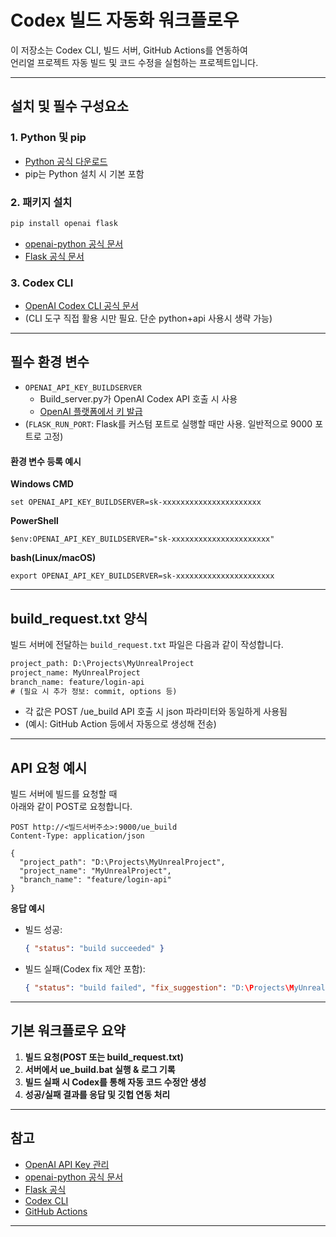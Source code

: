 
# Codex 빌드 자동화 워크플로우

이 저장소는 Codex CLI, 빌드 서버, GitHub Actions를 연동하여  
언리얼 프로젝트 자동 빌드 및 코드 수정을 실험하는 프로젝트입니다.

---

## 설치 및 필수 구성요소

### 1. Python 및 pip
- [Python 공식 다운로드](https://www.python.org/downloads/)
- pip는 Python 설치 시 기본 포함

### 2. 패키지 설치
```bash
pip install openai flask
```
- [openai-python 공식 문서](https://github.com/openai/openai-python)
- [Flask 공식 문서](https://flask.palletsprojects.com/)

### 3. Codex CLI  
- [OpenAI Codex CLI 공식 문서](https://github.com/openai/openai-codex-cli)
- (CLI 도구 직접 활용 시만 필요. 단순 python+api 사용시 생략 가능)

---

## 필수 환경 변수

- `OPENAI_API_KEY_BUILDSERVER`  
  - Build_server.py가 OpenAI Codex API 호출 시 사용  
  - [OpenAI 플랫폼에서 키 발급](https://platform.openai.com/api-keys)
- (`FLASK_RUN_PORT`: Flask를 커스텀 포트로 실행할 때만 사용. 일반적으로 9000 포트로 고정)

#### 환경 변수 등록 예시
**Windows CMD**
```
set OPENAI_API_KEY_BUILDSERVER=sk-xxxxxxxxxxxxxxxxxxxxxx
```
**PowerShell**
```
$env:OPENAI_API_KEY_BUILDSERVER="sk-xxxxxxxxxxxxxxxxxxxxxx"
```
**bash(Linux/macOS)**
```
export OPENAI_API_KEY_BUILDSERVER=sk-xxxxxxxxxxxxxxxxxxxxxx
```

---

## build_request.txt 양식

빌드 서버에 전달하는 `build_request.txt` 파일은 다음과 같이 작성합니다.

```txt
project_path: D:\Projects\MyUnrealProject
project_name: MyUnrealProject
branch_name: feature/login-api
# (필요 시 추가 정보: commit, options 등)
```

- 각 값은 POST /ue_build API 호출 시 json 파라미터와 동일하게 사용됨
- (예시: GitHub Action 등에서 자동으로 생성해 전송)

---

## API 요청 예시

빌드 서버에 빌드를 요청할 때  
아래와 같이 POST로 요청합니다.

```
POST http://<빌드서버주소>:9000/ue_build
Content-Type: application/json

{
  "project_path": "D:\Projects\MyUnrealProject",
  "project_name": "MyUnrealProject",
  "branch_name": "feature/login-api"
}
```

**응답 예시**
- 빌드 성공:  
  ```json
  { "status": "build succeeded" }
  ```
- 빌드 실패(Codex fix 제안 포함):  
  ```json
  { "status": "build failed", "fix_suggestion": "D:\Projects\MyUnrealProject\codex_fix.txt" }
  ```

---

## 기본 워크플로우 요약

1. **빌드 요청(POST 또는 build_request.txt)**  
2. **서버에서 ue_build.bat 실행 & 로그 기록**  
3. **빌드 실패 시 Codex를 통해 자동 코드 수정안 생성**  
4. **성공/실패 결과를 응답 및 깃헙 연동 처리**

---

## 참고

- [OpenAI API Key 관리](https://platform.openai.com/api-keys)
- [openai-python 공식 문서](https://github.com/openai/openai-python)
- [Flask 공식](https://flask.palletsprojects.com/)
- [Codex CLI](https://github.com/openai/openai-codex-cli)
- [GitHub Actions](https://docs.github.com/actions)

---
